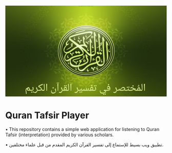 ![](https://github.com/ZORO2045/mukhtasartafsir/blob/main/banner.jpg)
# Quran Tafsir Player

• This repository contains a simple web application for listening to Quran Tafsir (interpretation) provided by various scholars.

• تطبيق ويب بسيط للإستماع إلى تفسير القرآن الكريم المقدم من قبل علماء مختلفين.
